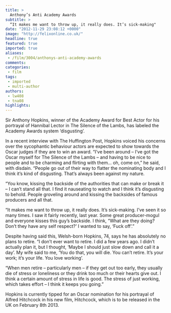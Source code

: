 ```yaml
---
title: >
  Anthony’s Anti Academy Awards
subtitle: >
  “It makes me want to throw up, it really does. It’s sick-making"
date: "2012-11-29 23:08:12 +0000"
image: "http://felixonline.co.uk/"
headline: true
featured: true
imported: true
aliases:
 - /film/3004/anthonys-anti-academy-awards
comments:
categories:
 - film
tags:
 - imported
 - multi-author
authors:
 - lw408
 - tna08
highlights:
---
```


Sir Anthony Hopkins, winner of the Academy Award for Best Actor for his portrayal of Hannibal Lector in The Silence of the Lambs, has labeled the Academy Awards system ‘disgusting’.

In a recent interview with The Huffington Post, Hopkins voiced his concerns over the sycophantic behaviour actors are expected to show towards the Oscar judges if they are to win an award.
 “I’ve been around – I’ve got the Oscar myself for The Silence of the Lambs – and having to be nice to people and to be charming and flirting with them... oh, come on,” he said, with disdain.
 “People go out of their way to flatter the nominating body and I think it’s kind of disgusting. That’s always been against my nature.

“You know, kissing the backside of the authorities that can make or break it – I can’t stand all that. I find it nauseating to watch and I think it’s disgusting to behold. People groveling around and kissing the backsides of famous producers and all that.

“It makes me want to throw up, it really does. It’s sick-making. I’ve seen it so many times. I saw it fairly recently, last year. Some great producer-mogul and everyone kisses this guy’s backside. I think, “What are they doing? Don’t they have any self respect?’ I wanted to say, ‘Fuck off’.”

Despite having said this, Welsh-born Hopkins, 74, says he has absolutely no plans to retire.
 “I don’t ever want to retire. I did a few years ago. I didn’t actually plan it, but I thought, ‘Maybe I should just slow down and call it a day’. My wife said to me, ‘You do that, you will die. You can’t retire. It’s your work; it’s your life. You love working’.

“When men retire – particularly men – if they get out too early, they usually die of stress or loneliness or they drink too much or their hearts give out. I think a certain amount of stress in life is good. The stress of just working, which takes effort – I think it keeps you going.”

Hopkins is currently tipped for an Oscar nomination for his portrayal of Alfred Hitchcock in his new film, Hitchcock, which is to be released in the UK on February 8th 2013.

